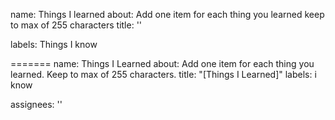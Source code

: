 name: Things I learned
about: Add one item for each thing you learned keep to max of 255 characters
title: ''


labels: Things I know


=======
name: Things I Learned
about: Add one item for each thing you learned. Keep to max of 255 characters.
title: "[Things I Learned]"
labels: i know

assignees: ''